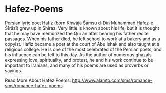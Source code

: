 # Hafez-Poems
Persian lyric poet Hafiz (born Khwāja Šamsu d-Dīn Muḥammad Hāfez-e Šīrāzī) grew up in Shiraz. Very little is known about his life, but it is thought that he may have memorized the Qur’an after hearing his father recite passages. When his father died, he left school to work at a bakery and as a copyist. Hafiz became a poet at the court of Abu Ishak and also taught at a religious college. He is one of the most celebrated of the Persian poets, and his influence can be felt to this day. As the author of numerous ghazals expressing love, spirituality, and protest, he and his work continue to be important to Iranians, and many of his poems are used as proverbs or sayings.

Read More About Hafez Poems: http://www.alamto.com/sms/romance-sms/romance-hafez-poems
